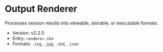 # Output Renderer

Processes session results into viewable, storable, or executable formats.

- Version: v2.2.5
- Entry: `renderer.sho`
- Formats: `.svg`, `.jpg`, `.shd`, `.json`
